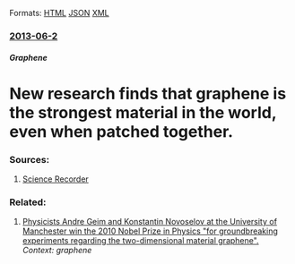 
Formats: [HTML](/news/2013/06/2/new-research-finds-that-graphene-is-the-strongest-material-in-the-world-even-when-patched-together.html)  [JSON](/news/2013/06/2/new-research-finds-that-graphene-is-the-strongest-material-in-the-world-even-when-patched-together.json)  [XML](/news/2013/06/2/new-research-finds-that-graphene-is-the-strongest-material-in-the-world-even-when-patched-together.xml)  

### [2013-06-2](/news/2013/06/2/index.md)

##### Graphene
# New research finds that graphene is the strongest material in the world, even when patched together. 




### Sources:

1. [Science Recorder](http://www.sciencerecorder.com/news/graphene-even-if-stitched-together-is-strongest-material-in-the-world/)

### Related:

1. [Physicists Andre Geim and Konstantin Novoselov at the University of Manchester win the 2010 Nobel Prize in Physics "for groundbreaking experiments regarding the two-dimensional material graphene". ](/news/2010/10/5/physicists-andre-geim-and-konstantin-novoselov-at-the-university-of-manchester-win-the-2010-nobel-prize-in-physics-for-groundbreaking-exper.md) _Context: graphene_
